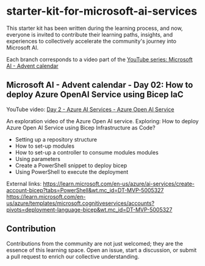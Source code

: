 # starter-kit-for-microsoft-ai-services

This starter kit has been written during the learning process, and now, everyone is invited to
contribute their learning paths, insights, and experiences to collectively accelerate the
community's journey into Microsoft AI.

Each branch corresponds to a video part of the [YouTube series: Microsoft AI - Advent calendar](https://www.youtube.com/watch?v=w7vU_szVncI&list=PLnh_yRm70-C2QtNLJ4q3_-O91EqjJbRbx)

## Microsoft AI - Advent calendar - Day 02: How to deploy Azure OpenAI Service using Bicep IaC

YouTube video: [Day 2 - Azure AI Services - Azure Open AI Service](https://youtu.be/4nskAgUtsPc)

An exploration video of the Azure Open AI service. Exploring:
How to deploy Azure Open AI Service using Bicep Infrastructure as Code?

- Setting up a repository structure
- How to set-up modules
- How to set-up a controller to consume modules modules
- Using parameters
- Create a PowerShell snippet to deploy bicep
- Using PowerShell to execute the deployment

External links:
https://learn.microsoft.com/en-us/azure/ai-services/create-account-bicep?tabs=PowerShell&wt.mc_id=DT-MVP-5005327
https://learn.microsoft.com/en-us/azure/templates/microsoft.cognitiveservices/accounts?pivots=deployment-language-bicep&wt.mc_id=DT-MVP-5005327

## Contribution

Contributions from the community are not just welcomed; they are the essence of this learning space.
Open an issue, start a discussion, or submit a pull request to enrich our collective understanding.
